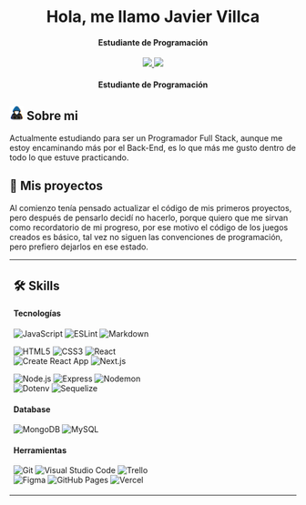 <h1 align='center'>Hola, me llamo Javier Villca</h1>

<h4 align='center'>Estudiante de Programación</h4>

<div align="center">
  <a
    href='https://www.instagram.com/javiervillca11/'
    target='_blank'
    rel='noopener noreferrer'
  >
    <img src='https://img.shields.io/badge/Instagram-E4405F?style=for-the-badge&logo=instagram&logoColor=white'>
  </a>
  <a
    href='https://www.linkedin.com/in/javiervillca/'
    target='_blank'
    rel='noopener noreferrer'
  >
    <img src='https://img.shields.io/badge/LinkedIn-0077B5?style=for-the-badge&logo=linkedin&logoColor=white'>
  </a>
</div>

<h4 align='center'>Estudiante de Programación</h4>

## <picture><img src = "https://github.com/0xAbdulKhalid/0xAbdulKhalid/raw/main/assets/mdImages/about_me.gif" width= 25px></picture> **Sobre mi**
Actualmente estudiando para ser un Programador Full Stack, aunque me estoy encaminando más por el Back-End, es lo que más me gusto dentro de todo lo que estuve practicando.

## 📂 Mis proyectos
Al comienzo tenía pensado actualizar el código de mis primeros proyectos, pero después de pensarlo decidí no hacerlo, porque quiero que me sirvan como recordatorio de mi progreso, por ese motivo el código de los juegos creados es básico, tal vez no siguen las convenciones de programación, pero prefiero dejarlos en ese estado.

<table>
<tr>
  <td width='50%'>

  ## 🛠️ Skills

  #### Tecnologías
  ![JavaScript](https://img.shields.io/badge/JavaScript-2B3A42?logo=javascript)
  ![ESLint](https://img.shields.io/badge/ESLint-2B3A42?logo=eslint&logoColor=%234B32C3)
  ![Markdown](https://img.shields.io/badge/Markdown-2B3A42?logo=markdown)


  ![HTML5](https://img.shields.io/badge/HTML5-2B3A42?logo=html5)
  ![CSS3](https://img.shields.io/badge/CSS3-2B3A42?logo=css3&logoColor=%231572B6)
  ![React](https://img.shields.io/badge/React-2B3A42?logo=react)
  ![Create React App](https://img.shields.io/badge/Create%20React%20App-2B3A42?logo=createreactapp)
  ![Next.js](https://img.shields.io/badge/Next.js-2B3A42?logo=nextdotjs)

  ![Node.js](https://img.shields.io/badge/Node.js-2B3A42?logo=nodedotjs)
  ![Express](https://img.shields.io/badge/Express-2B3A42?logo=express)
  ![Nodemon](https://img.shields.io/badge/Nodemon-2B3A42?logo=nodemon)
  ![Dotenv](https://img.shields.io/badge/Dotenv-2B3A42?logo=dotenv)
  ![Sequelize](https://img.shields.io/badge/Sequelize-2B3A42?logo=sequelize)

  #### Database
  ![MongoDB](https://img.shields.io/badge/MongoDB-2B3A42?logo=mongodb)
  ![MySQL](https://img.shields.io/badge/MySQL-2B3A42?logo=mysql)

  #### Herramientas
  ![Git](https://img.shields.io/badge/Git-2B3A42?logo=git)
  ![Visual Studio Code](https://img.shields.io/badge/Visual%20Studio%20Code-2B3A42?logo=visualstudiocode&logoColor=%23007ACC)
  ![Trello](https://img.shields.io/badge/Trello-2B3A42?logo=trello)
  ![Figma](https://img.shields.io/badge/Figma-2B3A42?logo=figma)
  ![GitHub Pages](https://img.shields.io/badge/GitHub%20Pages-2B3A42?logo=githubpages)
  ![Vercel](https://img.shields.io/badge/Vercel-2B3A42?logo=vercel)
  </td>
  
  <td>
  </td>
</tr>
</table>